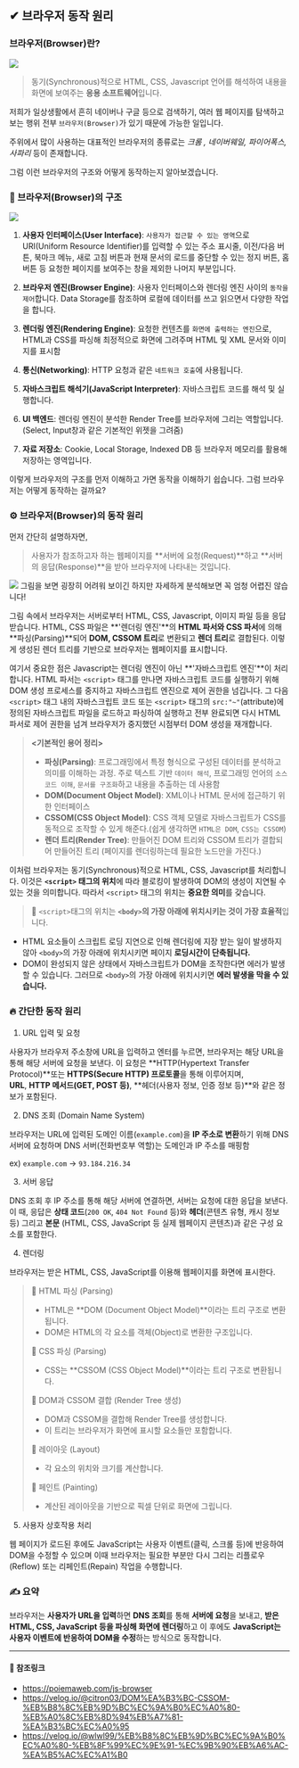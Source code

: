 ## ✔ 브라우저 동작 원리

### 브라우저(Browser)란?

![](https://velog.velcdn.com/images/pmj9498/post/a0216f0d-8eba-42a4-9e47-3c3347888330/image.png)

> 동기(Synchronous)적으로 HTML, CSS, Javascript 언어를 해석하여 내용을 화면에 보여주는 **응용 소프트웨어**입니다.

저희가 일상생활에서 흔히 네이버나 구글 등으로 검색하기, 여러 웹 페이지를 탐색하고 보는 행위 전부 `브라우저(Browser)`가 있기 때문에 가능한 일입니다.

주위에서 많이 사용하는 대표적인 브라우저의 종류로는 _크롬 , 네이버웨일, 파이어폭스, 사파리_ 등이 존재합니다.

그럼 이런 브라우저의 구조와 어떻게 동작하는지 알아보겠습니다.

### 🧱 브라우저(Browser)의 구조

![](https://velog.velcdn.com/images/pmj9498/post/91dfb3a9-1d70-45d8-8b5d-551ec794ab94/image.png)

1. **사용자 인터페이스(User Interface)**: `사용자가 접근할 수 있는 영역`으로 URI(Uniform Resource Identifier)를 입력할 수 있는 주소 표시줄, 이전/다음 버튼, 북마크 메뉴, 새로 고침 버튼과 현재 문서의 로드를 중단할 수 있는 정지 버튼, 홈 버튼 등 요청한 페이지를 보여주는 창을 제외한 나머지 부분입니다.

2. **브라우저 엔진(Browser Engine)**: 사용자 인터페이스와 렌더링 엔진 사이의 `동작을 제어`합니다. Data Storage를 참조하며 로컬에 데이터를 쓰고 읽으면서 다양한 작업을 합니다.

3. **렌더링 엔진(Rendering Engine)**: 요청한 컨텐츠를 `화면에 출력하는 엔진`으로, HTML과 CSS를 파싱해 최정적으로 화면에 그려주며 HTML 및 XML 문서와 이미지를 표시함

4. **통신(Networking)**: HTTP 요청과 같은 `네트워크 호출`에 사용됩니다.

5. **자바스크립트 해석기(JavaScript Interpreter)**: 자바스크립트 코드를 해석 및 실행합니다.

6. **UI 백엔드**: 렌더링 엔진이 분석한 Render Tree를 브라우저에 그리는 역할입니다. (Select, Input창과 같은 기본적인 위젯을 그려줌)

7. **자료 저장소**: Cookie, Local Storage, Indexed DB 등 브라우저 메모리를 활용해 저장하는 영역입니다.

이렇게 브라우저의 구조를 먼저 이해하고 가면 동작을 이해하기 쉽습니다. 그럼 브라우저는 어떻게 동작하는 걸까요?

### ⚙ 브라우저(Browser)의 동작 원리

먼저 간단히 설명하자면,

> 사용자가 참조하고자 하는 웹페이지를 **서버에 요청(Request)**하고 **서버의 응답(Response)**을 받아 브라우저에 나타내는 것입니다.

![](https://velog.velcdn.com/images/pmj9498/post/ccc55056-ae1d-4b30-9298-e81996e16d72/image.png)
그림을 보면 굉장히 어려워 보이긴 하지만 자세하게 분석해보면 꼭 엄청 어렵진 않습니다!

그림 속에서 브라우저는 서버로부터 HTML, CSS, Javascript, 이미지 파일 등을 응답 받습니다.
HTML, CSS 파일은 **'렌더링 엔진'**의 **HTML 파서와 CSS 파서**에 의해 **파싱(Parsing)**되어 **DOM, CSSOM 트리**로 변환되고 **렌더 트리**로 결합된다. 이렇게 생성된 렌더 트리를 기반으로 브라우저는 웹페이지를 표시합니다.

여기서 중요한 점은 Javascript는 렌더링 엔진이 아닌 **'자바스크립트 엔진'**이 처리합니다. HTML 파서는 `<script>` 태그를 만나면 자바스크립트 코드를 실행하기 위해 DOM 생성 프로세스를 중지하고 자바스크립트 엔진으로 제어 권한을 넘깁니다. 그 다음 `<script>` 태그 내의 자바스크립트 코드 또는 `<script>` 태그의 `src:"~"`(attribute)에 정의된 자바스크립트 파일을 로드하고 파싱하여 실행하고 전부 완료되면 다시 HTML 파서로 제어 권한을 넘겨 브라우저가 중지했던 시점부터 DOM 생성을 재개합니다.

> **<기본적인 용어 정리>**
>
> - **파싱(Parsing)**: 프로그래밍에서 특정 형식으로 구성된 데이터를 분석하고 의미를 이해하는 과정. 주로 텍스트 기반 `데이터 해석`, 프로그래밍 언어의 `소스 코드 이해`, `문서를 구조화`하고 내용을 추출하는 데 사용함
> - **DOM(Document Object Model)**: XML이나 HTML 문서에 접근하기 위한 인터페이스
> - **CSSOM(CSS Object Model)**: CSS 객체 모델로 자바스크립트가 CSS를 동적으로 조작할 수 있게 해준다.(쉽게 생각하면 `HTML은 DOM`, `CSS는 CSSOM`)
> - **렌더 트리(Render Tree)**: 만들어진 DOM 트리와 CSSOM 트리가 결합되어 만들어진 트리 (페이지를 렌더링하는데 필요한 노드만을 가진다.)

이처럼 브라우저는 동기(Synchronous)적으로 HTML, CSS, Javascript를 처리합니다.
이것은 **`<script>` 태그의 위치**에 따라 블로킹이 발생하여 DOM의 생성이 지연될 수 있는 것을 의미합니다. 따라서 `<script>` 태그의 위치는 **중요한 의미**를 갖습니다.

> 🤜 `<script>`태그의 위치는 **`<body>`의 가장 아래에 위치시키는 것이 가장 효율적**입니다.

- HTML 요소들이 스크립트 로딩 지연으로 인해 렌더링에 지장 받는 일이 발생하지 않아 `<body>`의 가장 아래에 위치시키면 페이지 **로딩시간이 단축됩니다.**
- DOM이 완성되지 않은 상태에서 자바스크립트가 DOM을 조작한다면 에러가 발생할 수 있습니다. 그러므로 `<body>`의 가장 아래에 위치시키면 **에러 발생을 막을 수 있습니다.**

### 🔥 간단한 동작 원리

1. URL 입력 및 요청

사용자가 브라우저 주소창에 URL을 입력하고 엔터를 누르면, 브라우저는 해당 URL을 통해 해당 서버에 요청을 보낸다. 이 요청은 **HTTP(Hypertext Transfer Protocol)**또는 **HTTPS(Secure HTTP) 프로토콜**을 통해 이루어지며,  
**URL**, **HTTP 메서드(GET, POST 등)**, **헤더(사용자 정보, 인증 정보 등)**와 같은 정보가 포함된다.

2. DNS 조회 (Domain Name System)

브라우저는 URL에 입력된 도메인 이름(`example.com`)을 **IP 주소로 변환**하기 위해 DNS 서버에 요청하며 DNS 서버(전화번호부 역할)는 도메인과 IP 주소를 매핑함

ex) `example.com` -> `93.184.216.34`

3. 서버 응답

DNS 조회 후 IP 주소를 통해 해당 서버에 연결하면, 서버는 요청에 대한 응답을 보낸다. 이 때,
응답은 **상태 코드**(`200 OK`, `404 Not Found` 등)와 **헤더**(콘텐츠 유형, 캐시 정보 등) 그리고 **본문** (HTML, CSS, JavaScript 등 실제 웹페이지 콘텐츠)과 같은 구성 요소를 포함한다.

4. 렌더링

브라우저는 받은 HTML, CSS, JavaScript를 이용해 웹페이지를 화면에 표시한다.

> 🔹 HTML 파싱 (Parsing)
>
> - HTML은 **DOM (Document Object Model)**이라는 트리 구조로 변환됩니다.
> - DOM은 HTML의 각 요소를 객체(Object)로 변환한 구조입니다.
>
> 🔹 CSS 파싱 (Parsing)
>
> - CSS는 **CSSOM (CSS Object Model)**이라는 트리 구조로 변환됩니다.
>
> 🔹 DOM과 CSSOM 결합 (Render Tree 생성)
>
> - DOM과 CSSOM을 결합해 Render Tree를 생성합니다.
> - 이 트리는 브라우저가 화면에 표시할 요소들만 포함합니다.
>
> 🔹 레이아웃 (Layout)
>
> - 각 요소의 위치와 크기를 계산합니다.
>
> 🔹 페인트 (Painting)
>
> - 계산된 레이아웃을 기반으로 픽셀 단위로 화면에 그립니다.

5. 사용자 상호작용 처리

웹 페이지가 로드된 후에도 JavaScript는 사용자 이벤트(클릭, 스크롤 등)에 반응하여 DOM을 수정할 수 있으며 이때 브라우저는 필요한 부분만 다시 그리는 리플로우(Reflow) 또는 리페인트(Repain) 작업을 수행합니다.

### ✍ 요약

브라우저는 **사용자가 URL을 입력**하면 **DNS 조회**를 통해 **서버에 요청**을 보내고, **받은 HTML, CSS, JavaScript 등을 파싱해 화면에 렌더링**하고 이 후에도 **JavaScript는 사용자 이벤트에 반응하여 DOM을 수정**하는 방식으로 동작합니다.

---

#### 🥄 참조링크

- https://poiemaweb.com/js-browser
- https://velog.io/@citron03/DOM%EA%B3%BC-CSSOM-%EB%B8%8C%EB%9D%BC%EC%9A%B0%EC%A0%80-%EB%A0%8C%EB%8D%94%EB%A7%81-%EA%B3%BC%EC%A0%95
- https://velog.io/@wlwl99/%EB%B8%8C%EB%9D%BC%EC%9A%B0%EC%A0%80-%EB%8F%99%EC%9E%91-%EC%9B%90%EB%A6%AC-%EA%B5%AC%EC%A1%B0
